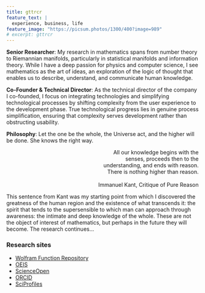 ```yaml
---
title: gttrcr
feature_text: |
  experience, business, life
feature_image: "https://picsum.photos/1300/400?image=989"
# excerpt: gttrcr
---
```


**Senior Researcher**: My research in mathematics spans from number theory to Riemannian manifolds, particularly in statistical manifolds and information theory. While I have a deep passion for physics and computer science, I see mathematics as the art of ideas, an exploration of the logic of thought that enables us to describe, understand, and communicate human knowledge.

**Co-Founder & Technical Director**: As the technical director of the company I co-founded, I focus on integrating technologies and simplifying technological processes by shifting complexity from the user experience to the development phase. True technological progress lies in genuine process simplification, ensuring that complexity serves development rather than obstructing usability.

**Philosophy**: Let the one be the whole, the Universe act, and the higher will be done. She knows the right way.

<div style="text-align: right">
  All our knowledge begins with the
  <br>senses, proceeds then to the 
  <br>understanding, and ends with reason.
  <br> There is nothing higher than reason.
  <br><br>Immanuel Kant, Critique of Pure Reason
</div>

This sentence from Kant was my starting point from which I discovered the greatness of the human region and the existence of what transcends it: the spirit that tends to the supersensible to which man can approach through awareness: the intimate and deep knowledge of the whole. These are not the object of interest of mathematics, but perhaps in the future they will become. The research continues...

### Research sites

* [Wolfram Function Repository](https://resources.wolframcloud.com/publishers/resources?PublisherID=riccardogatti)
* [OEIS](https://oeis.org/search?q=author:_riccardo+gatti_)
* [ScienceOpen](https://www.scienceopen.com/search#author/281f0b5f-5c02-4ec3-97c3-81c8a8a3be57)
* [ORCID](https://orcid.org/0000-0002-3554-4126)
* [SciProfiles](https://sciprofiles.com/profile/974059)
